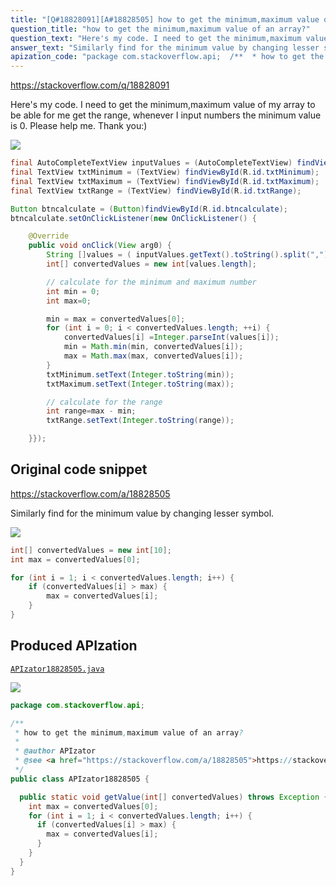 ```yaml
---
title: "[Q#18828091][A#18828505] how to get the minimum,maximum value of an array?"
question_title: "how to get the minimum,maximum value of an array?"
question_text: "Here's my code. I need to get the minimum,maximum value of my array to be able for me get the range, whenever I input numbers the minimum value is 0. Please help me. Thank you:)"
answer_text: "Similarly find for the minimum value by changing lesser symbol."
apization_code: "package com.stackoverflow.api;  /**  * how to get the minimum,maximum value of an array?  *  * @author APIzator  * @see <a href=\"https://stackoverflow.com/a/18828505\">https://stackoverflow.com/a/18828505</a>  */ public class APIzator18828505 {    public static void getValue(int[] convertedValues) throws Exception {     int max = convertedValues[0];     for (int i = 1; i < convertedValues.length; i++) {       if (convertedValues[i] > max) {         max = convertedValues[i];       }     }   } }"
---
```


https://stackoverflow.com/q/18828091

Here&#x27;s my code. I need to get the minimum,maximum value of my array to be able for me get the range, whenever I input numbers the minimum value is 0. Please help me. Thank you:)


<div class="code-logo"><img src="/stackoverflow.png" /></div>

```java
final AutoCompleteTextView inputValues = (AutoCompleteTextView) findViewById(R.id.txt_input);
final TextView txtMinimum = (TextView) findViewById(R.id.txtMinimum);
final TextView txtMaximum = (TextView) findViewById(R.id.txtMaximum);
final TextView txtRange = (TextView) findViewById(R.id.txtRange);

Button btncalculate = (Button)findViewById(R.id.btncalculate);
btncalculate.setOnClickListener(new OnClickListener() {

    @Override
    public void onClick(View arg0) {
        String []values = ( inputValues.getText().toString().split(","));
        int[] convertedValues = new int[values.length];

        // calculate for the minimum and maximum number
        int min = 0;
        int max=0;

        min = max = convertedValues[0];
        for (int i = 0; i < convertedValues.length; ++i) {
            convertedValues[i] =Integer.parseInt(values[i]);
            min = Math.min(min, convertedValues[i]);
            max = Math.max(max, convertedValues[i]);
        }
        txtMinimum.setText(Integer.toString(min));
        txtMaximum.setText(Integer.toString(max));

        // calculate for the range
        int range=max - min;
        txtRange.setText(Integer.toString(range));

    }});
```


## Original code snippet

https://stackoverflow.com/a/18828505

Similarly find for the minimum value by changing lesser symbol.

<div class="code-logo"><img src="/stackoverflow.png" /></div>

```java
int[] convertedValues = new int[10];
int max = convertedValues[0];

for (int i = 1; i < convertedValues.length; i++) {
    if (convertedValues[i] > max) {
        max = convertedValues[i];
    }
}
```

## Produced APIzation

[`APIzator18828505.java`](https://github.com/pasqualesalza/apization-temp-data/raw/master/search/APIzator18828505.java)

<div class="code-logo"><img src="/apizator.png" /></div>

```java
package com.stackoverflow.api;

/**
 * how to get the minimum,maximum value of an array?
 *
 * @author APIzator
 * @see <a href="https://stackoverflow.com/a/18828505">https://stackoverflow.com/a/18828505</a>
 */
public class APIzator18828505 {

  public static void getValue(int[] convertedValues) throws Exception {
    int max = convertedValues[0];
    for (int i = 1; i < convertedValues.length; i++) {
      if (convertedValues[i] > max) {
        max = convertedValues[i];
      }
    }
  }
}

```